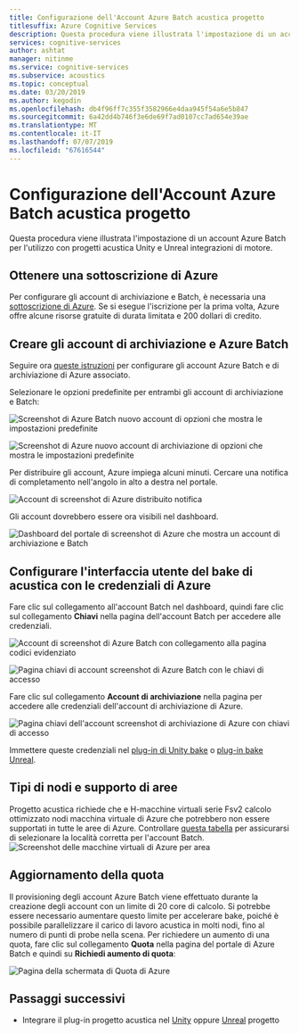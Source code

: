 ```yaml
---
title: Configurazione dell'Account Azure Batch acustica progetto
titlesuffix: Azure Cognitive Services
description: Questa procedura viene illustrata l'impostazione di un account Azure Batch per l'utilizzo con progetti acustica Unity e Unreal integrazioni di motore.
services: cognitive-services
author: ashtat
manager: nitinme
ms.service: cognitive-services
ms.subservice: acoustics
ms.topic: conceptual
ms.date: 03/20/2019
ms.author: kegodin
ms.openlocfilehash: db4f96ff7c355f3582966e4daa945f54a6e5b847
ms.sourcegitcommit: 6a42dd4b746f3e6de69f7ad0107cc7ad654e39ae
ms.translationtype: MT
ms.contentlocale: it-IT
ms.lasthandoff: 07/07/2019
ms.locfileid: "67616544"
---
```

# <a name="project-acoustics-azure-batch-account-setup"></a>Configurazione dell'Account Azure Batch acustica progetto
Questa procedura viene illustrata l'impostazione di un account Azure Batch per l'utilizzo con progetti acustica Unity e Unreal integrazioni di motore.

## <a name="get-an-azure-subscription"></a>Ottenere una sottoscrizione di Azure
Per configurare gli account di archiviazione e Batch, è necessaria una [sottoscrizione di Azure](https://azure.microsoft.com/free/). Se si esegue l'iscrizione per la prima volta, Azure offre alcune risorse gratuite di durata limitata e 200 dollari di credito.

## <a name="create-azure-batch-and-storage-accounts"></a>Creare gli account di archiviazione e Azure Batch
Seguire ora [queste istruzioni](https://docs.microsoft.com/azure/batch/batch-account-create-portal) per configurare gli account Azure Batch e di archiviazione di Azure associato.

Selezionare le opzioni predefinite per entrambi gli account di archiviazione e Batch:
  
  ![Screenshot di Azure Batch nuovo account di opzioni che mostra le impostazioni predefinite](media/new-batch-account-create.png)

  ![Screenshot di Azure nuovo account di archiviazione di opzioni che mostra le impostazioni predefinite](media/batch-storage-account-create.png)

Per distribuire gli account, Azure impiega alcuni minuti. Cercare una notifica di completamento nell'angolo in alto a destra nel portale.
  
  ![Account di screenshot di Azure distribuito notifica](media/batch-accounts-deploy-notification.png)

Gli account dovrebbero essere ora visibili nel dashboard.
  
  ![Dashboard del portale di screenshot di Azure che mostra un account di archiviazione e Batch](media/azure-portal-dashboard.png)

## <a name="set-up-acoustics-bake-ui-with-azure-credentials"></a>Configurare l'interfaccia utente del bake di acustica con le credenziali di Azure
Fare clic sul collegamento all'account Batch nel dashboard, quindi fare clic sul collegamento **Chiavi** nella pagina dell'account Batch per accedere alle credenziali.
  
  ![Account di screenshot di Azure Batch con collegamento alla pagina codici evidenziato](media/batch-access-keys.png)

  ![Pagina chiavi di account screenshot di Azure Batch con le chiavi di accesso](media/batch-keys-info.png)

Fare clic sul collegamento **Account di archiviazione** nella pagina per accedere alle credenziali dell'account di archiviazione di Azure.
  
  ![Pagina chiavi dell'account screenshot di archiviazione di Azure con chiavi di accesso](media/storage-keys-info.png)

Immettere queste credenziali nel [plug-in di Unity bake](unity-baking.md) o [plug-in bake Unreal](unreal-baking.md).

## <a name="node-types-and-region-support"></a>Tipi di nodi e supporto di aree
Progetto acustica richiede che e H-macchine virtuali serie Fsv2 calcolo ottimizzato nodi macchina virtuale di Azure che potrebbero non essere supportati in tutte le aree di Azure. Controllare [questa tabella](https://azure.microsoft.com/global-infrastructure/services) per assicurarsi di selezionare la località corretta per l'account Batch.
![Screenshot delle macchine virtuali di Azure per area](media/azure-regions.png) 

## <a name="upgrading-your-quota"></a>Aggiornamento della quota
Il provisioning degli account Azure Batch viene effettuato durante la creazione degli account con un limite di 20 core di calcolo. Si potrebbe essere necessario aumentare questo limite per accelerare bake, poiché è possibile parallelizzare il carico di lavoro acustica in molti nodi, fino al numero di punti di probe nella scena. Per richiedere un aumento di una quota, fare clic sul collegamento **Quota** nella pagina del portale di Azure Batch e quindi su **Richiedi aumento di quota**:

![Pagina della schermata di Quota di Azure](media/azure-quotas.png)

## <a name="next-steps"></a>Passaggi successivi
* Integrare il plug-in progetto acustica nel [Unity](unity-integration.md) oppure [Unreal](unreal-integration.md) progetto

